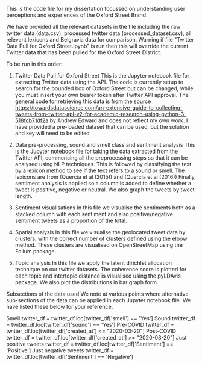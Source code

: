 This is the code file for my dissertation focussed on understanding user perceptions and experiences of the Oxford Street Brand.

We have provided all the relevant datasets in the file including the raw twitter data (data.csv), processed twitter data (processed_dataset.csv), all relevant lexicons and Belgravia data
for comparison. Warning if file "Twitter Data Pull for Oxford Street.ipynb" is run then this will override the current Twitter data that has been pulled for the Oxford Street District.

To be run in this order:

1) Twitter Data Pull for Oxford Street
This is the Jupyter notebook file for extracting Twitter data using the API. The code is currently setup to search for the bounded box of Oxford Street but can be changed, while you must insert
your own bearer token after Twitter API approval. The general code for retrieving this data is from the source 
https://towardsdatascience.com/an-extensive-guide-to-collecting-tweets-from-twitter-api-v2-for-academic-research-using-python-3-518fcb71df2a by Andrew Edward and does not reflect my own work.
I have provided a pre-loaded dataset that can be used, but the solution and key will need to be edited 

2) Data pre-processing, sound and smell class and sentiment analysis
This is the Jupyter notebook file for taking the data extracted from the Twitter API, commencing all the preprocessing steps so that it can be analysed using NLP techniques.
This is followed by classifying the text by a lexicon method to see if the text refers to a sound or smell. The lexicons are from (Quercia et al (2015)) and (Quercia et al (2016))
Finally, sentiment analysis is applied so a column is added to define whether a tweet is positive, negative or neutral. We also graph the tweets by tweet length.

3) Sentiment visualisations
In this file we visualise the sentiments both as a stacked column with each sentiment and also positive/negative sentiment tweets as a proportion of the total.

4) Spatial analysis
In this file we visualise the geolocated tweet data by clusters, with the correct number of clusters defined using the elbow method. These clusters are visualised on OpenStreetMap using
the Folium package.

5) Topic analysis
In this file we apply the latent dirichlet allocation technique on our twitter datasets. The coherence score is plotted for each topic and intertopic distance is visualised using
the pyLDAvis package. We also plot the distributions in bar graph form.

Subsections of the data used
We note at various points where alternative sub-sections of the data can be applied in each Jupyter notebook file. We have listed these below for your reference.

Smell
twitter_df = twitter_df.loc[twitter_df['smell'] == 'Yes']
Sound
twitter_df = twitter_df.loc[twitter_df['sound'] == 'Yes']
Pre-COVID
twitter_df = twitter_df.loc[twitter_df['created_at'] <= "2020-03-20"]
Post-COVID
twitter_df = twitter_df.loc[twitter_df['created_at'] >= "2020-03-20"]
Just positive tweets
twitter_df = twitter_df.loc[twitter_df['Sentiment'] == 'Positive']
Just negative tweets
twitter_df = twitter_df.loc[twitter_df['Sentiment'] == 'Negative']

